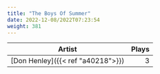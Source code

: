 ```yaml
---
title: "The Boys Of Summer"
date: 2022-12-08/2022T07:23:54
weight: 381
---
```




 Artist | Plays 
----- | -----:
[Don Henley]({{< ref "a40218">}}) | 3
